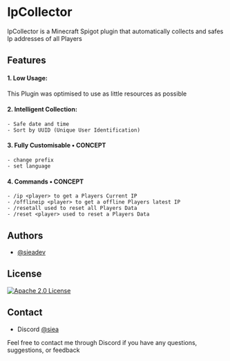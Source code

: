 # IpCollector

IpCollector is a Minecraft Spigot plugin that automatically collects and safes Ip addresses of all Players



## Features

#### 1. Low Usage:
   This Plugin was optimised to use as little resources as possible
#### 2. Intelligent Collection:
    - Safe date and time
    - Sort by UUID (Unique User Identification)
#### 3. Fully Customisable • CONCEPT
    - change prefix
    - set language
#### 4. Commands • CONCEPT
    - /ip <player> to get a Players Current IP
    - /offlineip <player> to get a offline Players latest IP
    - /resetall used to reset all Players Data
    - /reset <player> used to reset a Players Data
## Authors

- [@sieadev](https://www.github.com/sieadev)

## License

[![Apache 2.0 License](https://img.shields.io/badge/License-Apache-green.svg)](https://choosealicense.com/licenses/apache/)

## Contact
- Discord [@siea](dsc.gg/siea)

Feel free to contact me through Discord if you have any questions, suggestions, or feedback